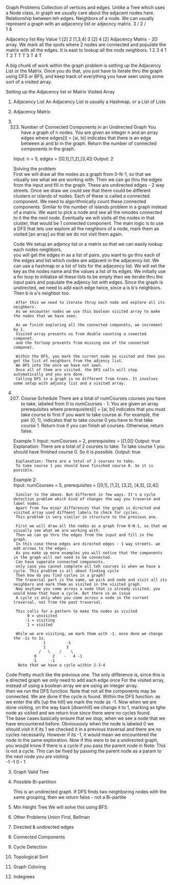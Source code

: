 Graph Problems
Collection of vertices and edges. Unlike a Tree which uses a Node class, in graph we usually care about the adjacent nodes here.
Relationship between teh edges. Neighbors of a node. We can usually represent a graph with an adjacency list or adjecncy matrix.
              3
             / 
            2
           /  \
          1     4
        
Adjacency list 
        Key Value
        1   [2]
        2   [1,3,4]
        3   [2]
        4   [2]
Adjacency Matrix - 2D array. We mark all the spots where 2 nodes are connected and populate the matrix with all the edges. 
It is east to lookup all the nods neighbors.
        1   2   3   4
    1       T
    2   T       T   T
    3       T
    4       T

A big chunk of work within the graph problem is setting up the  Adjacency List or the Matrix. Once you do that, you just have to 
iterate thru the graph using DFS or BFS, and keep track of everything you have seen using some sort of a visited array. 

Setting up the Adjacency list or Matrix
Visited Array

1. Adjacency List
   An Adjacency List is usually a Hashmap, or a List of Lists
2. Adjacency Matrix

1. 323. Number of Connected Components in an Undirected Graph
    You have a graph of n nodes. You are given an integer n and an array edges where edges[i] = [ai, bi] indicates that there is an edge between ai and bi in the graph.
    Return the number of connected components in the graph.
    
    Input:     n = 5, 
           edges = [[0,1],[1,2],[3,4]]
    Output: 2
    
    Solving the problem    
        First we will draw all the nodes as a graph from 0-N-1, so that we visually see what we are working with. 
        Then we can go thru the edges from the input and fill in the graph.
        These are undirected edges - 2 way streets.
        Once we draw we could see that there could be different clusters or islands of nodes.
        Each of these is called a connected component. 
        We need to algorithmically count these connected components. 
        Similar to the number of islands problem in a graph instead of a matrix.
        We want to pick a node and see all the nmodes connected to it the the next node. 
        Eventually we will visits all the nodes in that cluster, that would be 1 connected component. 
        The main logic is to use a DFS that lets use explore all the neighbors of a node, mark them as visited [an array] so that we do not visit them again.  
         
    Code
        We setup an adjency list or a matrix  so that we can easily lookup each nodes neighbors.  
        you will get the edges in as a list of pairs. you want to go thru each of the edges and list which nodes are adjacent in the adjacency list.
        We can use a hashmap or a list of lists for the adjacency list.
        We will set the key as the nodes name and the values a list of its edges.
        We initially use a for loop to initialize all these lists to be empty then we iterate thru the input pairs and populate the 
        adjency list with edges.
        Since the graph is undirected, we need to add each edge twice, since a is b's neighbors. Then b is a's neighbor too.
        
        After this we need to iterate thruy each node and explore all its neighbors. 
        As we encounter nodes we use this boolean visited array to make the nodes that we have seen.
        
        As we finish exploring all the connected componets, we increment by 1.
        Visited array precents us from double counting a cooected componet.
        and the forloop prevents from missing one of the connected componet. 
        
        Within the DFS, you mark the current node as visited and then you get the list of neighbors from the adjency list. 
        We DFS into the once we have not seen. 
        Once all of them are visited. the DFS calls will stop automatically and you are done.
        Calling DFS in a graph is no different from trees. It involves some setup with adjuncy list and a visited array.

2. 207. Course Schedule
   There are a total of numCourses courses you have to take, labeled from 0 to numCourses - 1. You are given an array prerequisites where prerequisites[i] = [ai, bi] indicates that you must take course bi first if you want to take course ai.
   For example, the pair [0, 1], indicates that to take course 0 you have to first take course 1.
   Return true if you can finish all courses. Otherwise, return false.
    
   Example 1:
        Input: numCourses = 2, prerequisites = [[1,0]]
        Output: true
        Explanation: There are a total of 2 courses to take. 
        To take course 1 you should have finished course 0. So it is possible.
        Output: true
        
        Explanation: There are a total of 2 courses to take. 
        To take course 1 you should have finished course 0. So it is possible.
   
   Example 2:        
        Input: numCourses = 5, 
        prerequisites = [[0,1], [1,2], [3,2], [4,3], [2,4]]
        
        Similar to the above. But different in few ways. It's a cycle detection problem which kind of changes the way you traverse and label nodes.
        Apart from few minor differences that the graph is directed and visited array used diffeent labels to check for cycles. 
        This problem is very similar in structure to the previous one. 
        
        First we will draw all the nodes as a graph from 0-N-1, so that we visually see what we are working with. 
        Then we can go thru the edges from the input and fill in the graph.
        In this case these edges are directed edges - 1 way streets. we add arrows to the edges.
        As you make up more examples you will notice that the components in the graph will not need to be connected. 
        Can have saperate connected components.
        only case you cannot complete all teh courses is when we have a cycle. This problem is all about finding cycle
        Then how do you find cycles in a graph?
        The traversal part is the same, we pick and node and visit all its neighbors and mark them as visited in the visited graph.
        Now anytime you come across a node that is already visited, you would know that have a cycle. But there us an issue
        A cycle is only when you come across a node in the current traversal, not from the past traversal.
        
        This calls for a pattern to make the nodes as visited
             0 = unvisited
            -1 = visiting
             1 = visited
        
        While we are visiting, we mark them with -1. once done we change the -1s to 1s.
                    1         -1
                    1         3
                  /   \    /    \ 
                0       2    -   4 -1
                1      -1
         Note that we have a cycle within 2-3-4
        
        
Code
    Pretty much like the previous one.
    The only difference is, since this is a directed graph we only need to add each edge once
    For the visited array, instead of using a boolean array we are using an integer array.     
    then we run the DFS function. Note that not all the components may be connected.
    We are done if the cycle is found. 
    Within the DFS function. as we enter the dfs [up the hill] we mark the node as -1.
    Now when we are done visiting, on the way back [downhill] we change it to 1, marking as tghe node as visited and we return true 
    since there were no cycles found.    
    The base cases basically ensure that we stop, when we see a node that we have encountered before. Obviousouly when the node is labeled 0 we should visit it
    if its 1 we checked it in a previous traversal and there are no cycles necessarily.
    However if its -1, it would mean we encountered the node in the same exploration.
    Now if this were to be a undirected graph, you woujld know if there is a cycle if you pass the parent node in
    Note: This is not a cycle. This can be fixed by passing the parent node as a param to the next node you are visiting.   
            -1      -1
            0   -    1
     
3. Graph Valid Tree
    
     

4. Possible Bi-partition

    This is an undirected graph. If DFS finds two neighboring nodes with the same grouping, then we return false - not a Bi-partite
    
    
      
5. Min Height Tree
    We will solve this using BFS.
    

6. Other Problems 
    Union Find, 
    Bellman



1. Directed & undirected edges
2. Connected Components
3. Cycle Detection
4. Topological Sort
5. Graph Coloring
6. Indegrees


